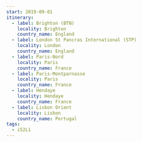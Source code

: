 ```yaml
---
start: 2019-09-01
itinerary:
  - label: Brighton (BTN)
    locality: Brighton
    country_name: England
  - label: London St Pancras International (STP)
    locality: London
    country_name: England
  - label: Paris-Nord
    locality: Paris
    country_name: France
  - label: Paris-Montparnasse
    locality: Paris
    country_name: France
  - label: Hendaye
    locality: Hendaye
    country_name: France
  - label: Lisbon Orient
    locality: Lisbon
    country_name: Portugal
tags:
  - i52L1
---
```


